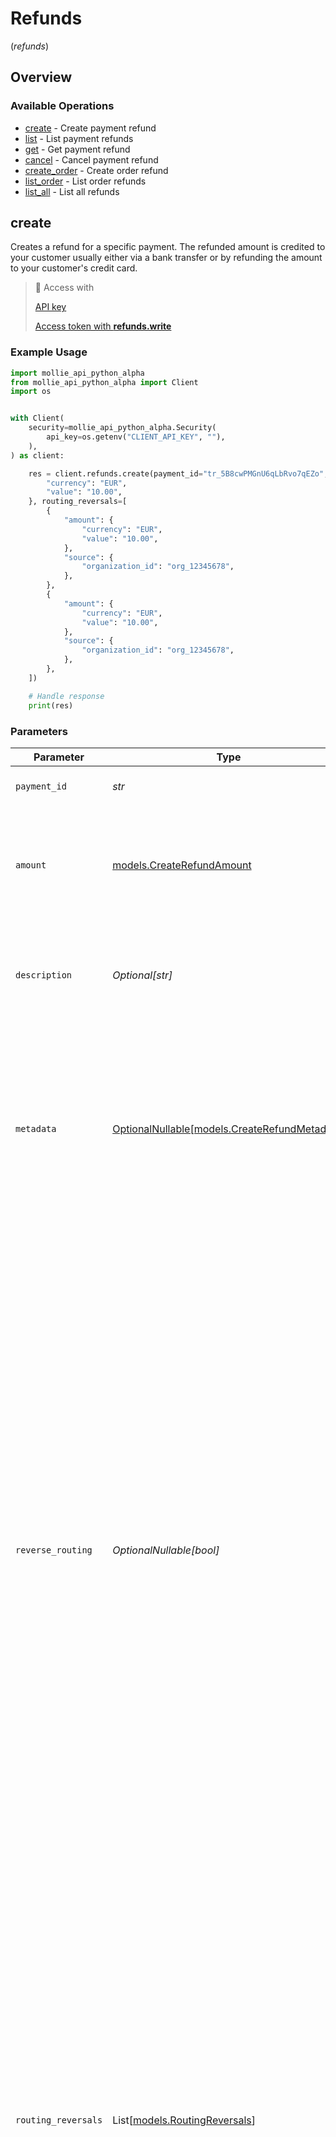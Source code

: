 # Refunds
(*refunds*)

## Overview

### Available Operations

* [create](#create) - Create payment refund
* [list](#list) - List payment refunds
* [get](#get) - Get payment refund
* [cancel](#cancel) - Cancel payment refund
* [create_order](#create_order) - Create order refund
* [list_order](#list_order) - List order refunds
* [list_all](#list_all) - List all refunds

## create

Creates a refund for a specific payment. The refunded amount is credited to your customer usually either via a bank transfer or by refunding the amount to your customer's credit card.

> 🔑 Access with
>
> [API key](/reference/authentication)
>
> [Access token with **refunds.write**](/reference/authentication)

### Example Usage

```python
import mollie_api_python_alpha
from mollie_api_python_alpha import Client
import os


with Client(
    security=mollie_api_python_alpha.Security(
        api_key=os.getenv("CLIENT_API_KEY", ""),
    ),
) as client:

    res = client.refunds.create(payment_id="tr_5B8cwPMGnU6qLbRvo7qEZo", amount={
        "currency": "EUR",
        "value": "10.00",
    }, routing_reversals=[
        {
            "amount": {
                "currency": "EUR",
                "value": "10.00",
            },
            "source": {
                "organization_id": "org_12345678",
            },
        },
        {
            "amount": {
                "currency": "EUR",
                "value": "10.00",
            },
            "source": {
                "organization_id": "org_12345678",
            },
        },
    ])

    # Handle response
    print(res)

```

### Parameters

| Parameter                                                                                                                                                                                                                                                                                                                                                                                                                                                                                                                                                                                                                                                                                  | Type                                                                                                                                                                                                                                                                                                                                                                                                                                                                                                                                                                                                                                                                                       | Required                                                                                                                                                                                                                                                                                                                                                                                                                                                                                                                                                                                                                                                                                   | Description                                                                                                                                                                                                                                                                                                                                                                                                                                                                                                                                                                                                                                                                                | Example                                                                                                                                                                                                                                                                                                                                                                                                                                                                                                                                                                                                                                                                                    |
| ------------------------------------------------------------------------------------------------------------------------------------------------------------------------------------------------------------------------------------------------------------------------------------------------------------------------------------------------------------------------------------------------------------------------------------------------------------------------------------------------------------------------------------------------------------------------------------------------------------------------------------------------------------------------------------------ | ------------------------------------------------------------------------------------------------------------------------------------------------------------------------------------------------------------------------------------------------------------------------------------------------------------------------------------------------------------------------------------------------------------------------------------------------------------------------------------------------------------------------------------------------------------------------------------------------------------------------------------------------------------------------------------------ | ------------------------------------------------------------------------------------------------------------------------------------------------------------------------------------------------------------------------------------------------------------------------------------------------------------------------------------------------------------------------------------------------------------------------------------------------------------------------------------------------------------------------------------------------------------------------------------------------------------------------------------------------------------------------------------------ | ------------------------------------------------------------------------------------------------------------------------------------------------------------------------------------------------------------------------------------------------------------------------------------------------------------------------------------------------------------------------------------------------------------------------------------------------------------------------------------------------------------------------------------------------------------------------------------------------------------------------------------------------------------------------------------------ | ------------------------------------------------------------------------------------------------------------------------------------------------------------------------------------------------------------------------------------------------------------------------------------------------------------------------------------------------------------------------------------------------------------------------------------------------------------------------------------------------------------------------------------------------------------------------------------------------------------------------------------------------------------------------------------------ |
| `payment_id`                                                                                                                                                                                                                                                                                                                                                                                                                                                                                                                                                                                                                                                                               | *str*                                                                                                                                                                                                                                                                                                                                                                                                                                                                                                                                                                                                                                                                                      | :heavy_check_mark:                                                                                                                                                                                                                                                                                                                                                                                                                                                                                                                                                                                                                                                                         | Provide the ID of the related payment.                                                                                                                                                                                                                                                                                                                                                                                                                                                                                                                                                                                                                                                     | tr_5B8cwPMGnU6qLbRvo7qEZo                                                                                                                                                                                                                                                                                                                                                                                                                                                                                                                                                                                                                                                                  |
| `amount`                                                                                                                                                                                                                                                                                                                                                                                                                                                                                                                                                                                                                                                                                   | [models.CreateRefundAmount](../../models/createrefundamount.md)                                                                                                                                                                                                                                                                                                                                                                                                                                                                                                                                                                                                                            | :heavy_check_mark:                                                                                                                                                                                                                                                                                                                                                                                                                                                                                                                                                                                                                                                                         | The amount refunded to your customer with this refund. The amount is allowed to be lower than the original payment amount.                                                                                                                                                                                                                                                                                                                                                                                                                                                                                                                                                                 |                                                                                                                                                                                                                                                                                                                                                                                                                                                                                                                                                                                                                                                                                            |
| `description`                                                                                                                                                                                                                                                                                                                                                                                                                                                                                                                                                                                                                                                                              | *Optional[str]*                                                                                                                                                                                                                                                                                                                                                                                                                                                                                                                                                                                                                                                                            | :heavy_minus_sign:                                                                                                                                                                                                                                                                                                                                                                                                                                                                                                                                                                                                                                                                         | The description of the refund that may be shown to your customer, depending on the payment method used.                                                                                                                                                                                                                                                                                                                                                                                                                                                                                                                                                                                    |                                                                                                                                                                                                                                                                                                                                                                                                                                                                                                                                                                                                                                                                                            |
| `metadata`                                                                                                                                                                                                                                                                                                                                                                                                                                                                                                                                                                                                                                                                                 | [OptionalNullable[models.CreateRefundMetadata]](../../models/createrefundmetadata.md)                                                                                                                                                                                                                                                                                                                                                                                                                                                                                                                                                                                                      | :heavy_minus_sign:                                                                                                                                                                                                                                                                                                                                                                                                                                                                                                                                                                                                                                                                         | Provide any data you like, for example a string or a JSON object. We will save the data alongside the entity. Whenever you fetch the entity with our API, we will also include the metadata. You can use up to approximately 1kB.                                                                                                                                                                                                                                                                                                                                                                                                                                                          |                                                                                                                                                                                                                                                                                                                                                                                                                                                                                                                                                                                                                                                                                            |
| `reverse_routing`                                                                                                                                                                                                                                                                                                                                                                                                                                                                                                                                                                                                                                                                          | *OptionalNullable[bool]*                                                                                                                                                                                                                                                                                                                                                                                                                                                                                                                                                                                                                                                                   | :heavy_minus_sign:                                                                                                                                                                                                                                                                                                                                                                                                                                                                                                                                                                                                                                                                         | *This functionality is not enabled by default. Reach out to our partner management team if you wish to use it.*<br/><br/>With Mollie Connect you can charge fees on payments that your app is processing on behalf of other Mollie merchants, by providing the `routing` object during [payment creation](create-payment).<br/><br/>When creating refunds for these *routed* payments, by default the full amount is deducted from your balance.<br/><br/>If you want to pull back the funds that were routed to the connected merchant(s), you can set this parameter to `true` when issuing a full refund.<br/><br/>For more fine-grained control and for partial refunds, use the `routingReversals` parameter instead. |                                                                                                                                                                                                                                                                                                                                                                                                                                                                                                                                                                                                                                                                                            |
| `routing_reversals`                                                                                                                                                                                                                                                                                                                                                                                                                                                                                                                                                                                                                                                                        | List[[models.RoutingReversals](../../models/routingreversals.md)]                                                                                                                                                                                                                                                                                                                                                                                                                                                                                                                                                                                                                          | :heavy_minus_sign:                                                                                                                                                                                                                                                                                                                                                                                                                                                                                                                                                                                                                                                                         | *This functionality is not enabled by default. Reach out to our partner management team if you wish to use it.*<br/><br/>When creating refunds for *routed* payments, by default the full amount is deducted from your balance.<br/><br/>If you want to pull back funds from the connected merchant(s), you can use this parameter to specify what amount needs to be reversed from which merchant(s).<br/><br/>If you simply want to fully reverse the routed funds, you can also use the `reverseRouting` parameter instead.                                                                                                                                                             |                                                                                                                                                                                                                                                                                                                                                                                                                                                                                                                                                                                                                                                                                            |
| `testmode`                                                                                                                                                                                                                                                                                                                                                                                                                                                                                                                                                                                                                                                                                 | *OptionalNullable[bool]*                                                                                                                                                                                                                                                                                                                                                                                                                                                                                                                                                                                                                                                                   | :heavy_minus_sign:                                                                                                                                                                                                                                                                                                                                                                                                                                                                                                                                                                                                                                                                         | Whether to create the entity in test mode or live mode.<br/><br/>Most API credentials are specifically created for either live mode or test mode, in which case this parameter can be omitted. For organization-level credentials such as OAuth access tokens, you can enable test mode by setting `testmode` to `true`.                                                                                                                                                                                                                                                                                                                                                                   |                                                                                                                                                                                                                                                                                                                                                                                                                                                                                                                                                                                                                                                                                            |
| `retries`                                                                                                                                                                                                                                                                                                                                                                                                                                                                                                                                                                                                                                                                                  | [Optional[utils.RetryConfig]](../../models/utils/retryconfig.md)                                                                                                                                                                                                                                                                                                                                                                                                                                                                                                                                                                                                                           | :heavy_minus_sign:                                                                                                                                                                                                                                                                                                                                                                                                                                                                                                                                                                                                                                                                         | Configuration to override the default retry behavior of the client.                                                                                                                                                                                                                                                                                                                                                                                                                                                                                                                                                                                                                        |                                                                                                                                                                                                                                                                                                                                                                                                                                                                                                                                                                                                                                                                                            |

### Response

**[Any](../../models/.md)**

### Errors

| Error Type                                     | Status Code                                    | Content Type                                   |
| ---------------------------------------------- | ---------------------------------------------- | ---------------------------------------------- |
| models.CreateRefundResponseBody                | 404                                            | application/hal+json                           |
| models.CreateRefundRefundsResponseBody         | 409                                            | application/hal+json                           |
| models.CreateRefundRefundsResponseResponseBody | 422                                            | application/hal+json                           |
| models.APIError                                | 4XX, 5XX                                       | \*/\*                                          |

## list

Retrieve a list of all refunds created for a specific payment.

The results are paginated.

> 🔑 Access with
>
> [API key](/reference/authentication)
>
> [Access token with **refunds.read**](/reference/authentication)

### Example Usage

```python
import mollie_api_python_alpha
from mollie_api_python_alpha import Client
import os


with Client(
    security=mollie_api_python_alpha.Security(
        api_key=os.getenv("CLIENT_API_KEY", ""),
    ),
) as client:

    res = client.refunds.list(payment_id="tr_5B8cwPMGnU6qLbRvo7qEZo", from_="re_4qqhO89gsT", include="payment")

    # Handle response
    print(res)

```

### Parameters

| Parameter                                                                                                                                                                                                                                                                                                                                                                              | Type                                                                                                                                                                                                                                                                                                                                                                                   | Required                                                                                                                                                                                                                                                                                                                                                                               | Description                                                                                                                                                                                                                                                                                                                                                                            | Example                                                                                                                                                                                                                                                                                                                                                                                |
| -------------------------------------------------------------------------------------------------------------------------------------------------------------------------------------------------------------------------------------------------------------------------------------------------------------------------------------------------------------------------------------- | -------------------------------------------------------------------------------------------------------------------------------------------------------------------------------------------------------------------------------------------------------------------------------------------------------------------------------------------------------------------------------------- | -------------------------------------------------------------------------------------------------------------------------------------------------------------------------------------------------------------------------------------------------------------------------------------------------------------------------------------------------------------------------------------- | -------------------------------------------------------------------------------------------------------------------------------------------------------------------------------------------------------------------------------------------------------------------------------------------------------------------------------------------------------------------------------------- | -------------------------------------------------------------------------------------------------------------------------------------------------------------------------------------------------------------------------------------------------------------------------------------------------------------------------------------------------------------------------------------- |
| `payment_id`                                                                                                                                                                                                                                                                                                                                                                           | *str*                                                                                                                                                                                                                                                                                                                                                                                  | :heavy_check_mark:                                                                                                                                                                                                                                                                                                                                                                     | Provide the ID of the related payment.                                                                                                                                                                                                                                                                                                                                                 | tr_5B8cwPMGnU6qLbRvo7qEZo                                                                                                                                                                                                                                                                                                                                                              |
| `from_`                                                                                                                                                                                                                                                                                                                                                                                | *Optional[str]*                                                                                                                                                                                                                                                                                                                                                                        | :heavy_minus_sign:                                                                                                                                                                                                                                                                                                                                                                     | Provide an ID to start the result set from the item with the given ID and onwards. This allows you to paginate the result set.                                                                                                                                                                                                                                                         | re_4qqhO89gsT                                                                                                                                                                                                                                                                                                                                                                          |
| `limit`                                                                                                                                                                                                                                                                                                                                                                                | *OptionalNullable[int]*                                                                                                                                                                                                                                                                                                                                                                | :heavy_minus_sign:                                                                                                                                                                                                                                                                                                                                                                     | The maximum number of items to return. Defaults to 50 items.                                                                                                                                                                                                                                                                                                                           | 50                                                                                                                                                                                                                                                                                                                                                                                     |
| `include`                                                                                                                                                                                                                                                                                                                                                                              | *OptionalNullable[str]*                                                                                                                                                                                                                                                                                                                                                                | :heavy_minus_sign:                                                                                                                                                                                                                                                                                                                                                                     | This endpoint allows you to include additional information via the `include` query string parameter.<br/><br/>* `payment`: Include the payments that the refunds were created for.                                                                                                                                                                                                     | payment                                                                                                                                                                                                                                                                                                                                                                                |
| `testmode`                                                                                                                                                                                                                                                                                                                                                                             | *OptionalNullable[bool]*                                                                                                                                                                                                                                                                                                                                                               | :heavy_minus_sign:                                                                                                                                                                                                                                                                                                                                                                     | Most API credentials are specifically created for either live mode or test mode. In those cases the `testmode` query parameter can be omitted. For organization-level credentials such as OAuth access tokens, you can enable test mode by setting the `testmode` query parameter to `true`.<br/><br/>Test entities cannot be retrieved when the endpoint is set to live mode, and vice versa. | false                                                                                                                                                                                                                                                                                                                                                                                  |
| `retries`                                                                                                                                                                                                                                                                                                                                                                              | [Optional[utils.RetryConfig]](../../models/utils/retryconfig.md)                                                                                                                                                                                                                                                                                                                       | :heavy_minus_sign:                                                                                                                                                                                                                                                                                                                                                                     | Configuration to override the default retry behavior of the client.                                                                                                                                                                                                                                                                                                                    |                                                                                                                                                                                                                                                                                                                                                                                        |

### Response

**[models.ListRefundsResponseBody](../../models/listrefundsresponsebody.md)**

### Errors

| Error Type                                    | Status Code                                   | Content Type                                  |
| --------------------------------------------- | --------------------------------------------- | --------------------------------------------- |
| models.ListRefundsRefundsResponseBody         | 400                                           | application/hal+json                          |
| models.ListRefundsRefundsResponseResponseBody | 404                                           | application/hal+json                          |
| models.APIError                               | 4XX, 5XX                                      | \*/\*                                         |

## get

Retrieve a single payment refund by its ID and the ID of its parent payment.

> 🔑 Access with
>
> [API key](/reference/authentication)
>
> [Access token with **refunds.read**](/reference/authentication)

### Example Usage

```python
import mollie_api_python_alpha
from mollie_api_python_alpha import Client
import os


with Client(
    security=mollie_api_python_alpha.Security(
        api_key=os.getenv("CLIENT_API_KEY", ""),
    ),
) as client:

    res = client.refunds.get(payment_id="tr_5B8cwPMGnU6qLbRvo7qEZo", id="re_4qqhO89gsT", include="payment")

    # Handle response
    print(res)

```

### Parameters

| Parameter                                                                                                                                                                                                                                                                                                                                                                              | Type                                                                                                                                                                                                                                                                                                                                                                                   | Required                                                                                                                                                                                                                                                                                                                                                                               | Description                                                                                                                                                                                                                                                                                                                                                                            | Example                                                                                                                                                                                                                                                                                                                                                                                |
| -------------------------------------------------------------------------------------------------------------------------------------------------------------------------------------------------------------------------------------------------------------------------------------------------------------------------------------------------------------------------------------- | -------------------------------------------------------------------------------------------------------------------------------------------------------------------------------------------------------------------------------------------------------------------------------------------------------------------------------------------------------------------------------------- | -------------------------------------------------------------------------------------------------------------------------------------------------------------------------------------------------------------------------------------------------------------------------------------------------------------------------------------------------------------------------------------- | -------------------------------------------------------------------------------------------------------------------------------------------------------------------------------------------------------------------------------------------------------------------------------------------------------------------------------------------------------------------------------------- | -------------------------------------------------------------------------------------------------------------------------------------------------------------------------------------------------------------------------------------------------------------------------------------------------------------------------------------------------------------------------------------- |
| `payment_id`                                                                                                                                                                                                                                                                                                                                                                           | *str*                                                                                                                                                                                                                                                                                                                                                                                  | :heavy_check_mark:                                                                                                                                                                                                                                                                                                                                                                     | Provide the ID of the related payment.                                                                                                                                                                                                                                                                                                                                                 | tr_5B8cwPMGnU6qLbRvo7qEZo                                                                                                                                                                                                                                                                                                                                                              |
| `id`                                                                                                                                                                                                                                                                                                                                                                                   | *str*                                                                                                                                                                                                                                                                                                                                                                                  | :heavy_check_mark:                                                                                                                                                                                                                                                                                                                                                                     | Provide the ID of the item you want to perform this operation on.                                                                                                                                                                                                                                                                                                                      | re_4qqhO89gsT                                                                                                                                                                                                                                                                                                                                                                          |
| `include`                                                                                                                                                                                                                                                                                                                                                                              | *OptionalNullable[str]*                                                                                                                                                                                                                                                                                                                                                                | :heavy_minus_sign:                                                                                                                                                                                                                                                                                                                                                                     | This endpoint allows you to include additional information via the `include` query string parameter.<br/><br/>* `payment`: Include the payment this refund was created for.                                                                                                                                                                                                            | payment                                                                                                                                                                                                                                                                                                                                                                                |
| `testmode`                                                                                                                                                                                                                                                                                                                                                                             | *OptionalNullable[bool]*                                                                                                                                                                                                                                                                                                                                                               | :heavy_minus_sign:                                                                                                                                                                                                                                                                                                                                                                     | Most API credentials are specifically created for either live mode or test mode. In those cases the `testmode` query parameter can be omitted. For organization-level credentials such as OAuth access tokens, you can enable test mode by setting the `testmode` query parameter to `true`.<br/><br/>Test entities cannot be retrieved when the endpoint is set to live mode, and vice versa. | false                                                                                                                                                                                                                                                                                                                                                                                  |
| `retries`                                                                                                                                                                                                                                                                                                                                                                              | [Optional[utils.RetryConfig]](../../models/utils/retryconfig.md)                                                                                                                                                                                                                                                                                                                       | :heavy_minus_sign:                                                                                                                                                                                                                                                                                                                                                                     | Configuration to override the default retry behavior of the client.                                                                                                                                                                                                                                                                                                                    |                                                                                                                                                                                                                                                                                                                                                                                        |

### Response

**[models.GetRefundResponseBody](../../models/getrefundresponsebody.md)**

### Errors

| Error Type                          | Status Code                         | Content Type                        |
| ----------------------------------- | ----------------------------------- | ----------------------------------- |
| models.GetRefundRefundsResponseBody | 404                                 | application/hal+json                |
| models.APIError                     | 4XX, 5XX                            | \*/\*                               |

## cancel

Refunds will be executed with a delay of two hours. Until that time, refunds may be canceled manually via the Mollie Dashboard, or by using this endpoint.

A refund can only be canceled while its `status` field is either `queued` or `pending`. See the [Get refund endpoint](get-refund) for more information.

> 🔑 Access with
>
> [API key](/reference/authentication)
>
> [Access token with **refunds.write**](/reference/authentication)

### Example Usage

```python
import mollie_api_python_alpha
from mollie_api_python_alpha import Client
import os


with Client(
    security=mollie_api_python_alpha.Security(
        api_key=os.getenv("CLIENT_API_KEY", ""),
    ),
) as client:

    res = client.refunds.cancel(payment_id="tr_5B8cwPMGnU6qLbRvo7qEZo", id="re_4qqhO89gsT")

    # Handle response
    print(res)

```

### Parameters

| Parameter                                                                                                                                                                                                                                                                                                                                                                              | Type                                                                                                                                                                                                                                                                                                                                                                                   | Required                                                                                                                                                                                                                                                                                                                                                                               | Description                                                                                                                                                                                                                                                                                                                                                                            | Example                                                                                                                                                                                                                                                                                                                                                                                |
| -------------------------------------------------------------------------------------------------------------------------------------------------------------------------------------------------------------------------------------------------------------------------------------------------------------------------------------------------------------------------------------- | -------------------------------------------------------------------------------------------------------------------------------------------------------------------------------------------------------------------------------------------------------------------------------------------------------------------------------------------------------------------------------------- | -------------------------------------------------------------------------------------------------------------------------------------------------------------------------------------------------------------------------------------------------------------------------------------------------------------------------------------------------------------------------------------- | -------------------------------------------------------------------------------------------------------------------------------------------------------------------------------------------------------------------------------------------------------------------------------------------------------------------------------------------------------------------------------------- | -------------------------------------------------------------------------------------------------------------------------------------------------------------------------------------------------------------------------------------------------------------------------------------------------------------------------------------------------------------------------------------- |
| `payment_id`                                                                                                                                                                                                                                                                                                                                                                           | *str*                                                                                                                                                                                                                                                                                                                                                                                  | :heavy_check_mark:                                                                                                                                                                                                                                                                                                                                                                     | Provide the ID of the related payment.                                                                                                                                                                                                                                                                                                                                                 | tr_5B8cwPMGnU6qLbRvo7qEZo                                                                                                                                                                                                                                                                                                                                                              |
| `id`                                                                                                                                                                                                                                                                                                                                                                                   | *str*                                                                                                                                                                                                                                                                                                                                                                                  | :heavy_check_mark:                                                                                                                                                                                                                                                                                                                                                                     | Provide the ID of the item you want to perform this operation on.                                                                                                                                                                                                                                                                                                                      | re_4qqhO89gsT                                                                                                                                                                                                                                                                                                                                                                          |
| `testmode`                                                                                                                                                                                                                                                                                                                                                                             | *OptionalNullable[bool]*                                                                                                                                                                                                                                                                                                                                                               | :heavy_minus_sign:                                                                                                                                                                                                                                                                                                                                                                     | Most API credentials are specifically created for either live mode or test mode. In those cases the `testmode` query parameter can be omitted. For organization-level credentials such as OAuth access tokens, you can enable test mode by setting the `testmode` query parameter to `true`.<br/><br/>Test entities cannot be retrieved when the endpoint is set to live mode, and vice versa. | false                                                                                                                                                                                                                                                                                                                                                                                  |
| `retries`                                                                                                                                                                                                                                                                                                                                                                              | [Optional[utils.RetryConfig]](../../models/utils/retryconfig.md)                                                                                                                                                                                                                                                                                                                       | :heavy_minus_sign:                                                                                                                                                                                                                                                                                                                                                                     | Configuration to override the default retry behavior of the client.                                                                                                                                                                                                                                                                                                                    |                                                                                                                                                                                                                                                                                                                                                                                        |

### Response

**[Any](../../models/.md)**

### Errors

| Error Type                      | Status Code                     | Content Type                    |
| ------------------------------- | ------------------------------- | ------------------------------- |
| models.CancelRefundResponseBody | 404                             | application/hal+json            |
| models.APIError                 | 4XX, 5XX                        | \*/\*                           |

## create_order

When using the Orders API, refunds should be made for a specific order.

If you want to refund arbitrary amounts, however, you can also use the [Create payment refund endpoint](create-refund) by creating a refund on the payment itself.

If an order line is still in the `authorized` state, it cannot be refunded. You should cancel it instead. Order lines that are `paid`, `shipping` or `completed` can be refunded.

> 🔑 Access with
>
> [API key](/reference/authentication)
>
> [Access token with **refunds.write**](/reference/authentication)

### Example Usage

```python
import mollie_api_python_alpha
from mollie_api_python_alpha import Client
import os


with Client(
    security=mollie_api_python_alpha.Security(
        api_key=os.getenv("CLIENT_API_KEY", ""),
    ),
) as client:

    res = client.refunds.create_order(order_id="ord_pbjz8x", lines=[
        {
            "amount": {
                "currency": "EUR",
                "value": "10.00",
            },
        },
        {
            "amount": {
                "currency": "EUR",
                "value": "10.00",
            },
        },
        {
            "amount": {
                "currency": "EUR",
                "value": "10.00",
            },
        },
    ])

    # Handle response
    print(res)

```

### Parameters

| Parameter                                                                                                                                                                                                                                                                                                        | Type                                                                                                                                                                                                                                                                                                             | Required                                                                                                                                                                                                                                                                                                         | Description                                                                                                                                                                                                                                                                                                      | Example                                                                                                                                                                                                                                                                                                          |
| ---------------------------------------------------------------------------------------------------------------------------------------------------------------------------------------------------------------------------------------------------------------------------------------------------------------- | ---------------------------------------------------------------------------------------------------------------------------------------------------------------------------------------------------------------------------------------------------------------------------------------------------------------- | ---------------------------------------------------------------------------------------------------------------------------------------------------------------------------------------------------------------------------------------------------------------------------------------------------------------- | ---------------------------------------------------------------------------------------------------------------------------------------------------------------------------------------------------------------------------------------------------------------------------------------------------------------- | ---------------------------------------------------------------------------------------------------------------------------------------------------------------------------------------------------------------------------------------------------------------------------------------------------------------- |
| `order_id`                                                                                                                                                                                                                                                                                                       | *str*                                                                                                                                                                                                                                                                                                            | :heavy_check_mark:                                                                                                                                                                                                                                                                                               | Provide the ID of the related order.                                                                                                                                                                                                                                                                             | ord_pbjz8x                                                                                                                                                                                                                                                                                                       |
| `lines`                                                                                                                                                                                                                                                                                                          | List[[models.CreateOrderRefundLines](../../models/createorderrefundlines.md)]                                                                                                                                                                                                                                    | :heavy_check_mark:                                                                                                                                                                                                                                                                                               | A refund can optionally be linked to specific order lines.<br/><br/>The lines will show the `quantity`, `discountAmount`, `vatAmount`, and `totalAmount` refunded. If the line was partially refunded, these values will be different from the values in response from the [Get payment](get-payment) endpoint.  |                                                                                                                                                                                                                                                                                                                  |
| `description`                                                                                                                                                                                                                                                                                                    | *Optional[str]*                                                                                                                                                                                                                                                                                                  | :heavy_minus_sign:                                                                                                                                                                                                                                                                                               | The description of the refund that may be shown to your customer, depending on the payment method used.                                                                                                                                                                                                          |                                                                                                                                                                                                                                                                                                                  |
| `metadata`                                                                                                                                                                                                                                                                                                       | [OptionalNullable[models.CreateOrderRefundMetadata]](../../models/createorderrefundmetadata.md)                                                                                                                                                                                                                  | :heavy_minus_sign:                                                                                                                                                                                                                                                                                               | Provide any data you like, for example a string or a JSON object. We will save the data alongside the entity. Whenever you fetch the entity with our API, we will also include the metadata. You can use up to approximately 1kB.                                                                                |                                                                                                                                                                                                                                                                                                                  |
| `testmode`                                                                                                                                                                                                                                                                                                       | *OptionalNullable[bool]*                                                                                                                                                                                                                                                                                         | :heavy_minus_sign:                                                                                                                                                                                                                                                                                               | Whether to create the entity in test mode or live mode.<br/><br/>Most API credentials are specifically created for either live mode or test mode, in which case this parameter can be omitted. For organization-level credentials such as OAuth access tokens, you can enable test mode by setting `testmode` to `true`. |                                                                                                                                                                                                                                                                                                                  |
| `retries`                                                                                                                                                                                                                                                                                                        | [Optional[utils.RetryConfig]](../../models/utils/retryconfig.md)                                                                                                                                                                                                                                                 | :heavy_minus_sign:                                                                                                                                                                                                                                                                                               | Configuration to override the default retry behavior of the client.                                                                                                                                                                                                                                              |                                                                                                                                                                                                                                                                                                                  |

### Response

**[models.CreateOrderRefundResponseBody](../../models/createorderrefundresponsebody.md)**

### Errors

| Error Type                                          | Status Code                                         | Content Type                                        |
| --------------------------------------------------- | --------------------------------------------------- | --------------------------------------------------- |
| models.CreateOrderRefundRefundsResponseBody         | 404                                                 | application/hal+json                                |
| models.CreateOrderRefundRefundsResponseResponseBody | 422                                                 | application/hal+json                                |
| models.APIError                                     | 4XX, 5XX                                            | \*/\*                                               |

## list_order

Retrieve a list of all refunds created for a specific order.

The results are paginated.

> 🔑 Access with
>
> [API key](/reference/authentication)
>
> [Access token with **refunds.read**](/reference/authentication)

### Example Usage

```python
import mollie_api_python_alpha
from mollie_api_python_alpha import Client
import os


with Client(
    security=mollie_api_python_alpha.Security(
        api_key=os.getenv("CLIENT_API_KEY", ""),
    ),
) as client:

    res = client.refunds.list_order(order_id="ord_pbjz8x", from_="re_4qqhO89gsT", include="payment")

    # Handle response
    print(res)

```

### Parameters

| Parameter                                                                                                                                                                                                                                                                                                                                                                              | Type                                                                                                                                                                                                                                                                                                                                                                                   | Required                                                                                                                                                                                                                                                                                                                                                                               | Description                                                                                                                                                                                                                                                                                                                                                                            | Example                                                                                                                                                                                                                                                                                                                                                                                |
| -------------------------------------------------------------------------------------------------------------------------------------------------------------------------------------------------------------------------------------------------------------------------------------------------------------------------------------------------------------------------------------- | -------------------------------------------------------------------------------------------------------------------------------------------------------------------------------------------------------------------------------------------------------------------------------------------------------------------------------------------------------------------------------------- | -------------------------------------------------------------------------------------------------------------------------------------------------------------------------------------------------------------------------------------------------------------------------------------------------------------------------------------------------------------------------------------- | -------------------------------------------------------------------------------------------------------------------------------------------------------------------------------------------------------------------------------------------------------------------------------------------------------------------------------------------------------------------------------------- | -------------------------------------------------------------------------------------------------------------------------------------------------------------------------------------------------------------------------------------------------------------------------------------------------------------------------------------------------------------------------------------- |
| `order_id`                                                                                                                                                                                                                                                                                                                                                                             | *str*                                                                                                                                                                                                                                                                                                                                                                                  | :heavy_check_mark:                                                                                                                                                                                                                                                                                                                                                                     | Provide the ID of the related order.                                                                                                                                                                                                                                                                                                                                                   | ord_pbjz8x                                                                                                                                                                                                                                                                                                                                                                             |
| `from_`                                                                                                                                                                                                                                                                                                                                                                                | *Optional[str]*                                                                                                                                                                                                                                                                                                                                                                        | :heavy_minus_sign:                                                                                                                                                                                                                                                                                                                                                                     | Provide an ID to start the result set from the item with the given ID and onwards. This allows you to paginate the result set.                                                                                                                                                                                                                                                         | re_4qqhO89gsT                                                                                                                                                                                                                                                                                                                                                                          |
| `limit`                                                                                                                                                                                                                                                                                                                                                                                | *OptionalNullable[int]*                                                                                                                                                                                                                                                                                                                                                                | :heavy_minus_sign:                                                                                                                                                                                                                                                                                                                                                                     | The maximum number of items to return. Defaults to 50 items.                                                                                                                                                                                                                                                                                                                           | 50                                                                                                                                                                                                                                                                                                                                                                                     |
| `include`                                                                                                                                                                                                                                                                                                                                                                              | *OptionalNullable[str]*                                                                                                                                                                                                                                                                                                                                                                | :heavy_minus_sign:                                                                                                                                                                                                                                                                                                                                                                     | This endpoint allows you to include additional information via the `include` query string parameter.<br/><br/>* `payment`: Include the payments that the refunds were created for.                                                                                                                                                                                                     | payment                                                                                                                                                                                                                                                                                                                                                                                |
| `testmode`                                                                                                                                                                                                                                                                                                                                                                             | *OptionalNullable[bool]*                                                                                                                                                                                                                                                                                                                                                               | :heavy_minus_sign:                                                                                                                                                                                                                                                                                                                                                                     | Most API credentials are specifically created for either live mode or test mode. In those cases the `testmode` query parameter can be omitted. For organization-level credentials such as OAuth access tokens, you can enable test mode by setting the `testmode` query parameter to `true`.<br/><br/>Test entities cannot be retrieved when the endpoint is set to live mode, and vice versa. | false                                                                                                                                                                                                                                                                                                                                                                                  |
| `retries`                                                                                                                                                                                                                                                                                                                                                                              | [Optional[utils.RetryConfig]](../../models/utils/retryconfig.md)                                                                                                                                                                                                                                                                                                                       | :heavy_minus_sign:                                                                                                                                                                                                                                                                                                                                                                     | Configuration to override the default retry behavior of the client.                                                                                                                                                                                                                                                                                                                    |                                                                                                                                                                                                                                                                                                                                                                                        |

### Response

**[models.ListOrderRefundsResponseBody](../../models/listorderrefundsresponsebody.md)**

### Errors

| Error Type                                 | Status Code                                | Content Type                               |
| ------------------------------------------ | ------------------------------------------ | ------------------------------------------ |
| models.ListOrderRefundsRefundsResponseBody | 400                                        | application/hal+json                       |
| models.APIError                            | 4XX, 5XX                                   | \*/\*                                      |

## list_all

Retrieve a list of all of your refunds.

The results are paginated.

> 🔑 Access with
>
> [API key](/reference/authentication)
>
> [Access token with **refunds.read**](/reference/authentication)

### Example Usage

```python
import mollie_api_python_alpha
from mollie_api_python_alpha import Client
import os


with Client(
    security=mollie_api_python_alpha.Security(
        api_key=os.getenv("CLIENT_API_KEY", ""),
    ),
) as client:

    res = client.refunds.list_all(from_="re_4qqhO89gsT", embed="payment", profile_id="pfl_QkEhN94Ba")

    # Handle response
    print(res)

```

### Parameters

| Parameter                                                                                                                                                                                                                                                                                                                                                                              | Type                                                                                                                                                                                                                                                                                                                                                                                   | Required                                                                                                                                                                                                                                                                                                                                                                               | Description                                                                                                                                                                                                                                                                                                                                                                            | Example                                                                                                                                                                                                                                                                                                                                                                                |
| -------------------------------------------------------------------------------------------------------------------------------------------------------------------------------------------------------------------------------------------------------------------------------------------------------------------------------------------------------------------------------------- | -------------------------------------------------------------------------------------------------------------------------------------------------------------------------------------------------------------------------------------------------------------------------------------------------------------------------------------------------------------------------------------- | -------------------------------------------------------------------------------------------------------------------------------------------------------------------------------------------------------------------------------------------------------------------------------------------------------------------------------------------------------------------------------------- | -------------------------------------------------------------------------------------------------------------------------------------------------------------------------------------------------------------------------------------------------------------------------------------------------------------------------------------------------------------------------------------- | -------------------------------------------------------------------------------------------------------------------------------------------------------------------------------------------------------------------------------------------------------------------------------------------------------------------------------------------------------------------------------------- |
| `from_`                                                                                                                                                                                                                                                                                                                                                                                | *Optional[str]*                                                                                                                                                                                                                                                                                                                                                                        | :heavy_minus_sign:                                                                                                                                                                                                                                                                                                                                                                     | Provide an ID to start the result set from the item with the given ID and onwards. This allows you to paginate the result set.                                                                                                                                                                                                                                                         | re_4qqhO89gsT                                                                                                                                                                                                                                                                                                                                                                          |
| `limit`                                                                                                                                                                                                                                                                                                                                                                                | *OptionalNullable[int]*                                                                                                                                                                                                                                                                                                                                                                | :heavy_minus_sign:                                                                                                                                                                                                                                                                                                                                                                     | The maximum number of items to return. Defaults to 50 items.                                                                                                                                                                                                                                                                                                                           | 50                                                                                                                                                                                                                                                                                                                                                                                     |
| `embed`                                                                                                                                                                                                                                                                                                                                                                                | *OptionalNullable[str]*                                                                                                                                                                                                                                                                                                                                                                | :heavy_minus_sign:                                                                                                                                                                                                                                                                                                                                                                     | This endpoint allows embedding related API items by appending the following values via the `embed` query string parameter.<br/><br/>* `payment`: Embed the payment related to this refund.                                                                                                                                                                                             | payment                                                                                                                                                                                                                                                                                                                                                                                |
| `profile_id`                                                                                                                                                                                                                                                                                                                                                                           | *Optional[str]*                                                                                                                                                                                                                                                                                                                                                                        | :heavy_minus_sign:                                                                                                                                                                                                                                                                                                                                                                     | The identifier referring to the [profile](get-profile) you wish to retrieve refunds for.<br/><br/>Most API credentials are linked to a single profile. In these cases the `profileId` is already implied.<br/><br/>To retrieve all refunds across the organization, use an organization-level API credential and omit the `profileId` parameter.                                       | pfl_QkEhN94Ba                                                                                                                                                                                                                                                                                                                                                                          |
| `testmode`                                                                                                                                                                                                                                                                                                                                                                             | *OptionalNullable[bool]*                                                                                                                                                                                                                                                                                                                                                               | :heavy_minus_sign:                                                                                                                                                                                                                                                                                                                                                                     | Most API credentials are specifically created for either live mode or test mode. In those cases the `testmode` query parameter can be omitted. For organization-level credentials such as OAuth access tokens, you can enable test mode by setting the `testmode` query parameter to `true`.<br/><br/>Test entities cannot be retrieved when the endpoint is set to live mode, and vice versa. | false                                                                                                                                                                                                                                                                                                                                                                                  |
| `retries`                                                                                                                                                                                                                                                                                                                                                                              | [Optional[utils.RetryConfig]](../../models/utils/retryconfig.md)                                                                                                                                                                                                                                                                                                                       | :heavy_minus_sign:                                                                                                                                                                                                                                                                                                                                                                     | Configuration to override the default retry behavior of the client.                                                                                                                                                                                                                                                                                                                    |                                                                                                                                                                                                                                                                                                                                                                                        |

### Response

**[models.ListAllRefundsResponseBody](../../models/listallrefundsresponsebody.md)**

### Errors

| Error Type                               | Status Code                              | Content Type                             |
| ---------------------------------------- | ---------------------------------------- | ---------------------------------------- |
| models.ListAllRefundsRefundsResponseBody | 400                                      | application/hal+json                     |
| models.APIError                          | 4XX, 5XX                                 | \*/\*                                    |